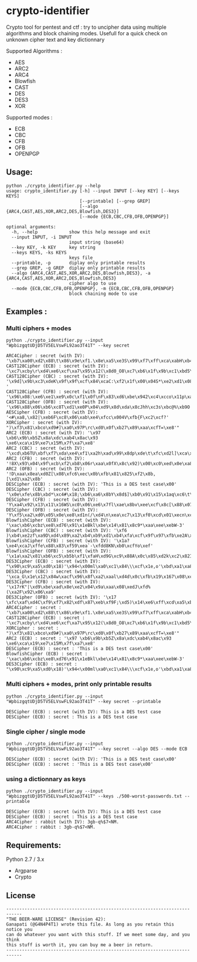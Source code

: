 # crypto-identifier

Crypto tool for pentest and ctf : try to uncipher data using multiple algorithms and block chaining modes.
Usefull for a quick check on unknown cipher text and key dictionnary

Supported Algorithms :
 - AES
 - ARC2
 - ARC4
 - Blowfish
 - CAST
 - DES
 - DES3
 - XOR

Supported modes :
 - ECB
 - CBC
 - CFB
 - OFB
 - OPENPGP

## Usage:
```
python ./crypto_identifier.py --help
usage: crypto_identifier.py [-h] --input INPUT [--key KEY] [--keys KEYS]
                            [--printable] [--grep GREP]
                            [--algo {ARC4,CAST,AES,XOR,ARC2,DES,Blowfish,DES3}]
                            [--mode {ECB,CBC,CFB,OFB,OPENPGP}]

optional arguments:
  -h, --help            show this help message and exit
  --input INPUT, -i INPUT
                        input string (base64)
  --key KEY, -k KEY     key string
  --keys KEYS, -ks KEYS
                        keys file
  --printable, -p       diplay only printable results
  --grep GREP, -g GREP  diplay only printable results
  --algo {ARC4,CAST,AES,XOR,ARC2,DES,Blowfish,DES3}, -a {ARC4,CAST,AES,XOR,ARC2,DES,Blowfish,DES3}
                        cipher algo to use
  --mode {ECB,CBC,CFB,OFB,OPENPGP}, -m {ECB,CBC,CFB,OFB,OPENPGP}
                        block chaining mode to use

```
## Examples :

### Multi ciphers + modes
`python ./crypto_identifier.py --input "WpbizgqtUDjD5TV5ELVswFL92ao3T41T" --key secret`

```
ARC4Cipher : secret (with IV): '\xb7\xa00\xd2\x88\t\x86\x9e\xf1.\x8e\xa5\xe3S\x99\xf7\xff\xca\xabH\xb4\xbcI\x0f'
CAST128Cipher (ECB) : secret (with IV): '\xc7\xcby\r\xd4\xe6\xcf\xa7\x95\x12(\x8d0_O8\xc7\xb6\x1f\x9b\xc1\xbd5\xe0'
CAST128Cipher (CBC) : secret (with IV): '\x9d]\x9b\xc3\xdeK\x9f\x9f\xcf\x84\xcaC:\xf2\x1f\x00\x04S*\xe2\xd1\x08Y '
CAST128Cipher (CFB) : secret (with IV): '\x96\x08:\xe6\xe1\xe9\x0c\xf1\x0f\nF\x83\xd6\xbe\x942\xc4\xcco\x11p\xa7\x81\xd5'
CAST128Cipher (OFB) : secret (with IV): '\x96\x88\x06\xb6\xc8T\xd1\xe0P\x04\xd9\x8d\xda\x8cJhh\xc3s\xbc@%\xb9O'
AESCipher (CFB) : secret (with IV): '<#\xa8,\x82|\xeb6F\xc8\x06\xab\xe4\xfcc\x004V\xfb{F\xc2\xcf?'
XORCipher : secret (with IV): ")\xf3\x81\xbco\xd9#]\xa0\x97P\rc\xd0\x0f\xb27\x89\xaa\xcfT=\xe8'"
ARC2 (ECB) : secret (with IV): '\x97 \xb6\x9b\xb5Z\x8a\xdc\xab4\x8ac\x93  \xe6\xca\x19\xe7\x15M\x7f\xa7\xe8'
ARC2 (CBC) : secret (with IV): '\xcd\xb6TU\xbf\xf7\xda\xe4\xf1\xa2h\xad\x99\x8dp\xde\t\xfc\xd2l]\xca\xcb('
ARC2 (CFB) : secret (with IV): '!8X\x93\x04\x9f\xcb\xf2\xb8\x06r\xaa\x0fX\x8c\x92)\x00\xc0\xed\x0e\xa8\x0e\xa7'
ARC2 (OFB) : secret (with IV): '!D\xaa\x8ea\xd0Z[\x08\xfc6\xec\x0b\xfb\x81\x825\xf2\x8b,[\xd1\xa2\x8b'
DESCipher (ECB) : secret (with IV): 'This is a DES test case\x00'
DESCipher (CBC) : secret (with IV): '\x0e\xfe\x8b\xbd*\xc4#\x18;\xb6\xa6\x8bY\x8d$]\xb0\x91\x15\x1aq\xc6\t\xc0'
DESCipher (CFB) : secret (with IV): 'Y\xa4\x92\x13\x11\x16WS\xc0\x06\xe6\x7fl\xae\x8bv\xee\xcf\x8c[\x88\x07!\x07'
DESCipher (OFB) : secret (with IV): 'Y\xf5\xa2\xd0\x05\x0e\xe8\xd1n(/\xd4\n\xea\xc7\x13\xf0\xcd\x01\xecn\xcf<r'
BlowfishCipher (ECB) : secret (with IV): '\xac\xb6\xcbz\xe8\xd76\x91\x1eBkl\xbe\x14\x81\x8c9*\xaa\xee\xebW-3'
BlowfishCipher (CBC) : secret (with IV): '\xf6 )\xb4\xe2zf\xa9D\xd4\x89\xa2\xb4\xb9\xd1\xb4\xfa\xcf\x9f\x97\xfb\xe2A\xf3'
BlowfishCipher (CFB) : secret (with IV): '\x1a?\xe4\xcaJ\xffe\x88\x83\xf59\xea`-\xfdd8KN\xb0\xcfYo\xef'
BlowfishCipher (OFB) : secret (with IV): '\x1a\xa2\x81\xb6\xc5\xb5b\xf1\xfaH\xd9G\xc9\x88A\x0c\x85\xd2k\xc2\x82I\x13"'
DES3Cipher (ECB) : secret (with IV): "\x90\xc9\xa5\xd0\x18)'\x94<\x00ml\xa0\xc1\x84\\\xcf\x1e,o'\xbd\xa1\xa8"
DES3Cipher (CBC) : secret (with IV): '\xca_G\x1e\x12\x84w\xacf\x96\x8f\xa2\xaal\xd4d\x0c\xfb\x19\x167\x08\xcdh'
DES3Cipher (CFB) : secret (with IV): '\x17rK"|\xd9\xbe\xad\x8e\xe2\x04\x9a\xaa\x08\xedJ\xfd%(\xa2F\x92\x06\xa9'
DES3Cipher (OFB) : secret (with IV): '\x17 \xfc\xaf\xd4C\xf9\xf7\x82\xdf\x87\xeb\xf9F;\xd5)\x14\xe6\xff\xcd\xa5\xbf\xed'
ARC4Cipher : secret : '\xb7\xa00\xd2\x88\t\x86\x9e\xf1.\x8e\xa5\xe3S\x99\xf7\xff\xca\xabH\xb4\xbcI\x0f'
CAST128Cipher (ECB) : secret : '\xc7\xcby\r\xd4\xe6\xcf\xa7\x95\x12(\x8d0_O8\xc7\xb6\x1f\x9b\xc1\xbd5\xe0'
XORCipher : secret : ")\xf3\x81\xbco\xd9#]\xa0\x97P\rc\xd0\x0f\xb27\x89\xaa\xcfT=\xe8'"
ARC2 (ECB) : secret : '\x97 \xb6\x9b\xb5Z\x8a\xdc\xab4\x8ac\x93  \xe6\xca\x19\xe7\x15M\x7f\xa7\xe8'
DESCipher (ECB) : secret : 'This is a DES test case\x00'
BlowfishCipher (ECB) : secret : '\xac\xb6\xcbz\xe8\xd76\x91\x1eBkl\xbe\x14\x81\x8c9*\xaa\xee\xebW-3'
DES3Cipher (ECB) : secret : "\x90\xc9\xa5\xd0\x18)'\x94<\x00ml\xa0\xc1\x84\\\xcf\x1e,o'\xbd\xa1\xa8"
```

### Multi ciphers + modes, print only printable results
`python ./crypto_identifier.py --input "WpbizgqtUDjD5TV5ELVswFL92ao3T41T" --key secret --printable`

```
DESCipher (ECB) : secret (with IV): This is a DES test case
DESCipher (ECB) : secret : This is a DES test case
```

### Single cipher / single mode
`python ./crypto_identifier.py --input "WpbizgqtUDjD5TV5ELVswFL92ao3T41T" --key secret --algo DES --mode ECB`

```
DESCipher (ECB) : secret (with IV): 'This is a DES test case\x00'
DESCipher (ECB) : secret : 'This is a DES test case\x00'
```

### using a dictionnary as keys
`python ./crypto_identifier.py --input "WpbizgqtUDjD5TV5ELVswFL92ao3T41T" --keys ./500-worst-passwords.txt --printable`

```
DESCipher (ECB) : secret (with IV): This is a DES test case
DESCipher (ECB) : secret : This is a DES test case
ARC4Cipher : rabbit (with IV): 3gb-q%$7<NM.
ARC4Cipher : rabbit : 3gb-q%$7<NM.
```

## Requirements:
 Python 2.7 / 3.x
 - Argparse
 - Crypto

## License
```
----------------------------------------------------------------------------
"THE BEER-WARE LICENSE" (Revision 42):
Ganapati (@G4N4P4T1) wrote this file. As long as you retain this notice you
can do whatever you want with this stuff. If we meet some day, and you think
this stuff is worth it, you can buy me a beer in return.
----------------------------------------------------------------------------
```
